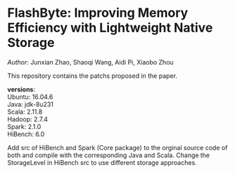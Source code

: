 # FlashByte: Improving Memory Efficiency with Lightweight Native Storage
*Author*: Junxian Zhao, Shaoqi Wang, Aidi Pi, Xiaobo Zhou

This repository contains the patchs proposed in the paper.

**versions**:  
Ubuntu: 16.04.6  
Java: jdk-8u231  
Scala: 2.11.8  
Hadoop: 2.7.4  
Spark: 2.1.0  
HiBench: 6.0  

Add src of HiBench and Spark (Core package) to the orginal source code of both and compile with the corresponding Java and Scala.
Change the StorageLevel in HiBench src to use different storage approaches.
